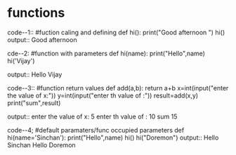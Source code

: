 # functions
code--1::
#fuction caling and defining
def hi():
    print("Good afternoon ")
hi()
output::
Good afternoon 

cde--2:
#function with parameters
def hi(name):
    print("Hello",name)
hi('Vijay')

output::
Hello Vijay

code--3::
#function return values
def add(a,b):
    return a+b
x=int(input("enter the value of x:"))
y=int(input("enter th value of :"))
result=add(x,y)
print("sum",result)

output::
enter the value of x: 5
enter th value of : 10
sum 15

code--4;
#default paramaters/func occupied parameters
def hi(name='Sinchan'):
    print("Hello",name)
hi()
hi("Doremon")
output::
Hello Sinchan
Hello Doremon
